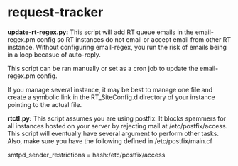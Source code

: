 # request-tracker

<b>update-rt-regex.py:</b>
This script will add RT queue emails in the email-regex.pm config so RT instances do not email or accept email from other RT instance.
Without configuring email-regex, you run the risk of emails being in a loop becasue of auto-reply.

This script can be ran manually or set as a cron job to update the email-regex.pm config.

If you manage several instance, it may be best to manage one file and create a symbolic link in the RT_SiteConfig.d directory of your 
instance pointing to the actual file.

<b>rtctl.py:</b>
This script assumes you are using postfix. It blocks spammers for all instances hosted on your server by rejecting mail at /etc/postfix/access. This script will eventually have several argument to perform other tasks.
Also, make sure you have the following defined in /etc/postfix/main.cf

smtpd_sender_restrictions = hash:/etc/postfix/access


